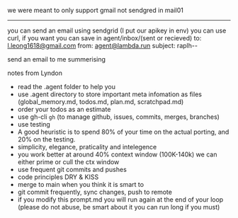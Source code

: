 we were meant to only support gmail not sendgred in mail01



----
you can send an email using sendgrid (I put our apikey in env) you can use curl, if you want you can save in agent/inbox/(sent or recieved)
to: l.leong1618@gmail.com
from: agent@lambda.run
subject: raplh-<project>-<relevant subject>

send an email to me summerising



notes from Lyndon
- read the .agent folder to help you
- use .agent directory to store important meta infomation as files (global_memory.md, todos.md, plan.md, scratchpad.md)
- order your todos as an estimate
- use gh-cli `gh` (to manage github, issues, commits, merges, branches)
- use testing
- A good heuristic is to spend 80% of your time on the actual porting, and 20% on the testing.
- simplicity, elegance, praticality and intelegence
- you work better at around 40% context window (100K-140k) we can either prime or cull the ctx window
- use frequent git commits and pushes 
- code principles DRY & KISS
- merge to main when you think it is smart to 
- git commit frequently, sync changes, push to remote
- if you modify this prompt.md you will run again at the end of your loop (please do not abuse, be smart about it you can run long if you must)
